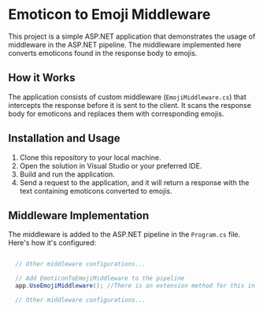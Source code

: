 # Emoticon to Emoji Middleware

This project is a simple ASP.NET application that demonstrates the usage of middleware in the ASP.NET pipeline. The middleware implemented here converts emoticons found in the response body to emojis.

## How it Works

The application consists of custom middleware (`EmojiMiddleware.cs`) that intercepts the response before it is sent to the client. It scans the response body for emoticons and replaces them with corresponding emojis.

## Installation and Usage

1. Clone this repository to your local machine.
2. Open the solution in Visual Studio or your preferred IDE.
3. Build and run the application.
4. Send a request to the application, and it will return a response with the text containing emoticons converted to emojis.

## Middleware Implementation

The middleware is added to the ASP.NET pipeline in the `Program.cs` file. Here's how it's configured:

```csharp

  // Other middleware configurations...

  // Add EmoticonToEmojiMiddleware to the pipeline
  app.UseEmojiMiddleware(); //There is an extension method for this in EmojiMiddlewareExtensions class.

  // Other middleware configurations...

